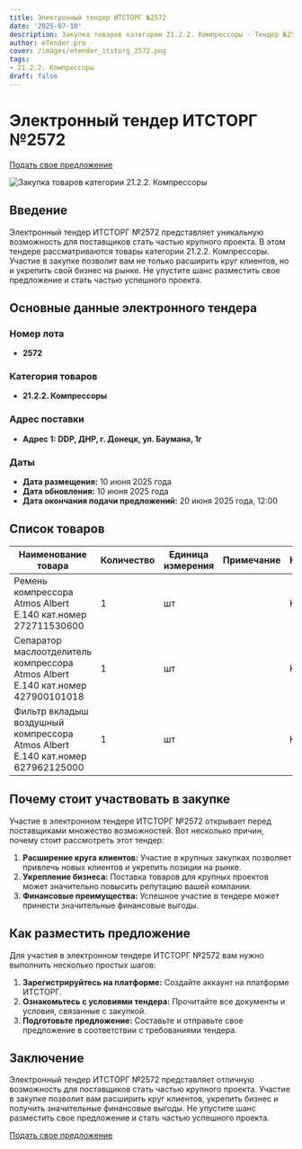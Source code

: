 ```yaml
---
title: Электронный тендер ИТСТОРГ №2572
date: '2025-07-10'
description: Закупка товаров категории 21.2.2. Компрессоры - Тендер №2572
author: eTender.pro
cover: /images/etender_itstorg_2572.png
tags:
- 21.2.2. Компрессоры
draft: false
---
```

# Электронный тендер ИТСТОРГ №2572

[Подать свое предложение](https://itstorg.ru/tender-2572?utm_source=etender)

![Закупка товаров категории 21.2.2. Компрессоры](/images/etender_itstorg_2572.png)

## Введение

Электронный тендер ИТСТОРГ №2572 представляет уникальную возможность для поставщиков стать частью крупного проекта. В этом тендере рассматриваются товары категории 21.2.2. Компрессоры. Участие в закупке позволит вам не только расширить круг клиентов, но и укрепить свой бизнес на рынке. Не упустите шанс разместить свое предложение и стать частью успешного проекта.

## Основные данные электронного тендера

### Номер лота
- **2572**

### Категория товаров
- **21.2.2. Компрессоры**

### Адрес поставки
- **Адрес 1: DDP, ДНР, г. Донецк, ул. Баумана, 1г**

### Даты
- **Дата размещения:** 10 июня 2025 года
- **Дата обновления:** 10 июня 2025 года
- **Дата окончания подачи предложений:** 20 июня 2025 года, 12:00

## Список товаров

| Наименование товара | Количество | Единица измерения | Примечание | Нетто |
|---------------------|------------|-------------------|------------|-------|
| Ремень компрессора Atmos Albert E.140 кат.номер 272711530600 | 1 | шт | | Нет |
| Сепаратор маслоотделитель компрессора Atmos Albert E.140 кат.номер 427900101018 | 1 | шт | | Нет |
| Фильтр вкладыш воздушный компрессора Atmos Albert E.140 кат.номер 627962125000 | 1 | шт | | Нет |

## Почему стоит участвовать в закупке

Участие в электронном тендере ИТСТОРГ №2572 открывает перед поставщиками множество возможностей. Вот несколько причин, почему стоит рассмотреть этот тендер:

1. **Расширение круга клиентов:** Участие в крупных закупках позволяет привлечь новых клиентов и укрепить позиции на рынке.
2. **Укрепление бизнеса:** Поставка товаров для крупных проектов может значительно повысить репутацию вашей компании.
3. **Финансовые преимущества:** Успешное участие в тендере может принести значительные финансовые выгоды.

## Как разместить предложение

Для участия в электронном тендере ИТСТОРГ №2572 вам нужно выполнить несколько простых шагов:

1. **Зарегистрируйтесь на платформе:** Создайте аккаунт на платформе ИТСТОРГ.
2. **Ознакомьтесь с условиями тендера:** Прочитайте все документы и условия, связанные с закупкой.
3. **Подготовьте предложение:** Составьте и отправьте свое предложение в соответствии с требованиями тендера.

## Заключение

Электронный тендер ИТСТОРГ №2572 представляет отличную возможность для поставщиков стать частью крупного проекта. Участие в закупке позволит вам расширить круг клиентов, укрепить бизнес и получить значительные финансовые выгоды. Не упустите шанс разместить свое предложение и стать частью успешного проекта.

[Подать свое предложение](https://itstorg.ru/tender-2572?utm_source=etender)